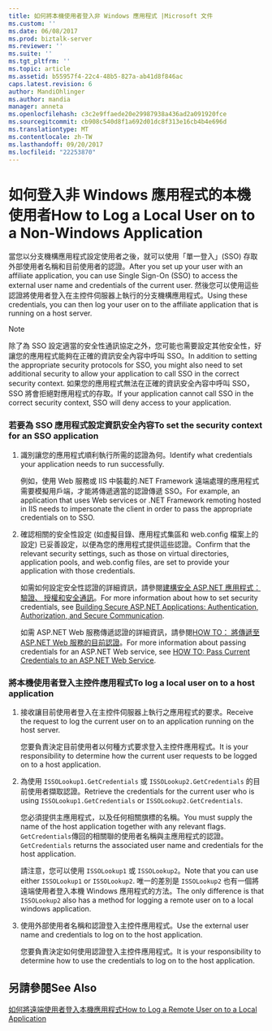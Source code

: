 ```yaml
---
title: 如何將本機使用者登入非 Windows 應用程式 |Microsoft 文件
ms.custom: ''
ms.date: 06/08/2017
ms.prod: biztalk-server
ms.reviewer: ''
ms.suite: ''
ms.tgt_pltfrm: ''
ms.topic: article
ms.assetid: b55957f4-22c4-48b5-827a-ab41d8f846ac
caps.latest.revision: 6
author: MandiOhlinger
ms.author: mandia
manager: anneta
ms.openlocfilehash: c3c2e9ffaede20e29987938a436ad2a091920fce
ms.sourcegitcommit: cb908c540d8f1a692d01dc8f313e16cb4b4e696d
ms.translationtype: MT
ms.contentlocale: zh-TW
ms.lasthandoff: 09/20/2017
ms.locfileid: "22253870"
---
```

# <a name="how-to-log-a-local-user-on-to-a-non-windows-application"></a><span data-ttu-id="8466b-102">如何登入非 Windows 應用程式的本機使用者</span><span class="sxs-lookup"><span data-stu-id="8466b-102">How to Log a Local User on to a Non-Windows Application</span></span>
<span data-ttu-id="8466b-103">當您以分支機構應用程式設定使用者之後，就可以使用「單一登入」(SSO) 存取外部使用者名稱和目前使用者的認證。</span><span class="sxs-lookup"><span data-stu-id="8466b-103">After you set up your user with an affiliate application, you can use Single Sign-On (SSO) to access the external user name and credentials of the current user.</span></span> <span data-ttu-id="8466b-104">然後您可以使用這些認證將使用者登入在主控件伺服器上執行的分支機構應用程式。</span><span class="sxs-lookup"><span data-stu-id="8466b-104">Using these credentials, you can then log your user on to the affiliate application that is running on a host server.</span></span>  
  
> [!NOTE]
>  <span data-ttu-id="8466b-105">除了為 SSO 設定適當的安全性通訊協定之外，您可能也需要設定其他安全性，好讓您的應用程式能夠在正確的資訊安全內容中呼叫 SSO。</span><span class="sxs-lookup"><span data-stu-id="8466b-105">In addition to setting the appropriate security protocols for SSO, you might also need to set additional security to allow your application to call SSO in the correct security context.</span></span> <span data-ttu-id="8466b-106">如果您的應用程式無法在正確的資訊安全內容中呼叫 SSO，SSO 將會拒絕對應用程式的存取。</span><span class="sxs-lookup"><span data-stu-id="8466b-106">If your application cannot call SSO in the correct security context, SSO will deny access to your application.</span></span>  
  
### <a name="to-set-the-security-context-for-an-sso-application"></a><span data-ttu-id="8466b-107">若要為 SSO 應用程式設定資訊安全內容</span><span class="sxs-lookup"><span data-stu-id="8466b-107">To set the security context for an SSO application</span></span>  
  
1.  <span data-ttu-id="8466b-108">識別讓您的應用程式順利執行所需的認證為何。</span><span class="sxs-lookup"><span data-stu-id="8466b-108">Identify what credentials your application needs to run successfully.</span></span>  
  
     <span data-ttu-id="8466b-109">例如，使用 Web 服務或 IIS 中裝載的.NET Framework 遠端處理的應用程式需要模擬用戶端，才能將傳遞適當的認證傳遞 SSO。</span><span class="sxs-lookup"><span data-stu-id="8466b-109">For example, an application that uses Web services or .NET Framework remoting hosted in IIS needs to impersonate the client in order to pass the appropriate credentials on to SSO.</span></span>  
  
2.  <span data-ttu-id="8466b-110">確認相關的安全性設定 (如虛擬目錄、應用程式集區和 web.config 檔案上的設定) 已妥善設定，以便為您的應用程式提供這些認證。</span><span class="sxs-lookup"><span data-stu-id="8466b-110">Confirm that the relevant security settings, such as those on virtual directories, application pools, and web.config files, are set to provide your application with those credentials.</span></span>  
  
     <span data-ttu-id="8466b-111">如需如何設定安全性認證的詳細資訊，請參閱[建構安全 ASP.NET 應用程式： 驗證、 授權和安全通訊](http://go.microsoft.com/fwlink/?LinkId=193906)。</span><span class="sxs-lookup"><span data-stu-id="8466b-111">For more information about how to set security credentials, see [Building Secure ASP.NET Applications: Authentication, Authorization, and Secure Communication](http://go.microsoft.com/fwlink/?LinkId=193906).</span></span>  
  
     <span data-ttu-id="8466b-112">如需 ASP.NET Web 服務傳遞認證的詳細資訊，請參閱[HOW TO： 將傳遞至 ASP.NET Web 服務的目前認證](http://go.microsoft.com/fwlink/?LinkId=193907)。</span><span class="sxs-lookup"><span data-stu-id="8466b-112">For more information about passing credentials for an ASP.NET Web service, see [HOW TO: Pass Current Credentials to an ASP.NET Web Service](http://go.microsoft.com/fwlink/?LinkId=193907).</span></span>  
  
### <a name="to-log-a-local-user-on-to-a-host-application"></a><span data-ttu-id="8466b-113">將本機使用者登入主控件應用程式</span><span class="sxs-lookup"><span data-stu-id="8466b-113">To log a local user on to a host application</span></span>  
  
1.  <span data-ttu-id="8466b-114">接收讓目前使用者登入在主控件伺服器上執行之應用程式的要求。</span><span class="sxs-lookup"><span data-stu-id="8466b-114">Receive the request to log the current user on to an application running on the host server.</span></span>  
  
     <span data-ttu-id="8466b-115">您要負責決定目前使用者以何種方式要求登入主控件應用程式。</span><span class="sxs-lookup"><span data-stu-id="8466b-115">It is your responsibility to determine how the current user requests to be logged on to a host application.</span></span>  
  
2.  <span data-ttu-id="8466b-116">為使用 `ISSOLookup1.GetCredentials` 或 `ISSOLookup2.GetCredentials` 的目前使用者擷取認證。</span><span class="sxs-lookup"><span data-stu-id="8466b-116">Retrieve the credentials for the current user who is using `ISSOLookup1.GetCredentials` or `ISSOLookup2.GetCredentials`.</span></span>  
  
     <span data-ttu-id="8466b-117">您必須提供主應用程式，以及任何相關旗標的名稱。</span><span class="sxs-lookup"><span data-stu-id="8466b-117">You must supply the name of the host application together with any relevant flags.</span></span> <span data-ttu-id="8466b-118">`GetCredentials`傳回的相關聯的使用者名稱與主應用程式的認證。</span><span class="sxs-lookup"><span data-stu-id="8466b-118">`GetCredentials` returns the associated user name and credentials for the host application.</span></span>  
  
     <span data-ttu-id="8466b-119">請注意，您可以使用 `ISSOLookup1` 或 `ISSOLookup2`。</span><span class="sxs-lookup"><span data-stu-id="8466b-119">Note that you can use either `ISSOLookup1` or `ISSOLookup2`.</span></span> <span data-ttu-id="8466b-120">唯一的差別是 `ISSOLookup2` 也有一個將遠端使用者登入本機 Windows 應用程式的方法。</span><span class="sxs-lookup"><span data-stu-id="8466b-120">The only difference is that `ISSOLookup2` also has a method for logging a remote user on to a local windows application.</span></span>  
  
3.  <span data-ttu-id="8466b-121">使用外部使用者名稱和認證登入主控件應用程式。</span><span class="sxs-lookup"><span data-stu-id="8466b-121">Use the external user name and credentials to log on to the host application.</span></span>  
  
     <span data-ttu-id="8466b-122">您要負責決定如何使用認證登入主控件應用程式。</span><span class="sxs-lookup"><span data-stu-id="8466b-122">It is your responsibility to determine how to use the credentials to log on to the host application.</span></span>  
  
## <a name="see-also"></a><span data-ttu-id="8466b-123">另請參閱</span><span class="sxs-lookup"><span data-stu-id="8466b-123">See Also</span></span>  
 [<span data-ttu-id="8466b-124">如何將遠端使用者登入本機應用程式</span><span class="sxs-lookup"><span data-stu-id="8466b-124">How to Log a Remote User on to a Local Application</span></span>](../core/how-to-log-a-remote-user-on-to-a-local-application.md)